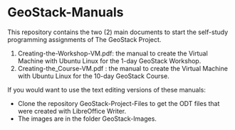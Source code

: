 # GeoStack-Manuals
This repository contains the two (2) main documents to start the self-study programming assignments of The GeoStack Project.
1) Creating-the-Workshop-VM.pdf: the manual to create the Virtual Machine with Ubuntu Linux for the 1-day GeoStack Workshop.
2) Creating-the_Course-VM.pdf  : the manual to create the Virtual Machine with Ubuntu Linux for the 10-day GeoStack Course.

If you would want to use the text editing versions of these manuals:
* Clone the repository GeoStack-Project-Files to get the ODT files that were created with LibreOffice Writer.
* The images are in the folder GeoStack-Images.
